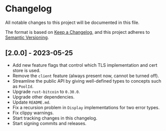 # Changelog

All notable changes to this project will be documented in this file.

The format is based on [Keep a Changelog](https://keepachangelog.com/en/1.0.0/),
and this project adheres to [Semantic Versioning](https://semver.org/spec/v2.0.0.html).

## [2.0.0] - 2023-05-25

- Add new feature flags that control which TLS implementation and cert store is used.
- Remove the `client` feature (always present now, cannot be turned off).
- Streamline the public API by giving well-defined types to concepts such as `PoolId`.
- Upgrade `rust-bitcoin` to `0.30.0`.
- Upgrade other dependencies.
- Update `README.md`.
- Fix a recursion problem in `Display` implementations for two error types.
- Fix clippy warnings.
- Start tracking changes in this changelog.
- Start signing commits and releases.

